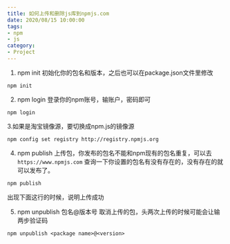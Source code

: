 ```yaml
---
title: 如何上传和删除js库到npmjs.com
date: 2020/08/15 10:00:00
tags: 
- npm
- js
category: 
- Project
---
```


1. npm init 初始化你的包名和版本，之后也可以在package.json文件里修改

```shell script
npm init
```
2. npm login 登录你的npm账号，输账户，密码即可

```shell script
npm login
```
<!-- more -->
3.如果是淘宝镜像源，要切换成npm.js的镜像源

```shell script
npm config set registry http://registry.npmjs.org
```
4. npm publish 上传包，你发布的包名不能和npm现有的包名重复，可以去 `https://www.npmjs.com` 查询一下你设置的包名有没有存在的，没有存在的就可以发布了。

```shell script
npm publish
```
出现下面这行的时候，说明上传成功

5. npm unpublish 包名@版本号 取消上传的包，头两次上传的时候可能会让输两步验证码

```shell script
npm unpublish <package name>@<version>
```